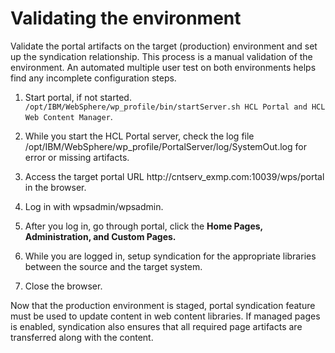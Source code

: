 # Validating the environment

Validate the portal artifacts on the target \(production\) environment and set up the syndication relationship. This process is a manual validation of the environment. An automated multiple user test on both environments helps find any incomplete configuration steps.

1.  Start portal, if not started. `/opt/IBM/WebSphere/wp_profile/bin/startServer.sh HCL Portal and HCL Web Content Manager`.

2.  While you start the HCL Portal server, check the log file /opt/IBM/WebSphere/wp\_profile/PortalServer/log/SystemOut.log for error or missing artifacts.

3.  Access the target portal URL http://cntserv\_exmp.com:10039/wps/portal in the browser.

4.  Log in with wpsadmin/wpsadmin.

5.  After you log in, go through portal, click the **Home Pages, Administration, and Custom Pages.**

6.  While you are logged in, setup syndication for the appropriate libraries between the source and the target system.

7.  Close the browser.


Now that the production environment is staged, portal syndication feature must be used to update content in web content libraries. If managed pages is enabled, syndication also ensures that all required page artifacts are transferred along with the content.


